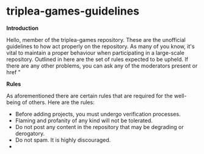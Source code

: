 # <b> triplea-games-guidelines </b>

<b> Introduction </b>

Hello, member of the triplea-games repository. These are the unofficial guidelines to how act properly on the repository.
As many of you know, it's vital to maintain a proper behaviour when participating in a large-scale repository. Outlined in here are the set of rules expected to be upheld.
If there are any other problems, you can ask any of the moderators present or <a> href "

<b> Rules </b>

As aforementioned there are certain rules that are required for the well-being of others. Here are the rules:

- Before adding projects, you must undergo verification processes.
- Flaming and profanity of any kind will not be tolerated.
- Do not post any content in the repository that may be degrading or derogatory.
- Do not spam. It is highly discouraged.
- 

